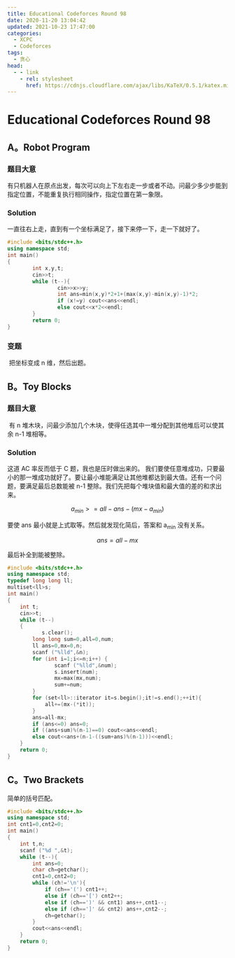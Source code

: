 ```yaml
---
title: Educational Codeforces Round 98
date: 2020-11-20 13:04:42
updated: 2021-10-23 17:47:00
categories:
  - XCPC
  - Codeforces
tags:
  - 贪心
head:
  - - link
    - rel: stylesheet
      href: https://cdnjs.cloudflare.com/ajax/libs/KaTeX/0.5.1/katex.min.css
---
```


# Educational Codeforces Round 98

## A。Robot Program

### 题目大意

有只机器人在原点出发，每次可以向上下左右走一步或者不动。问最少多少步能到指定位置，不能重复执行相同操作，指定位置在第一象限。

### Solution

一直往右上走，直到有一个坐标满足了，接下来停一下，走一下就好了。

```cpp
#include <bits/stdc++.h>
using namespace std;
int main()
{
        int x,y,t;
        cin>>t;
        while (t--){
                cin>>x>>y;
                int ans=min(x,y)*2+1+(max(x,y)-min(x,y)-1)*2;
                if (x!=y) cout<<ans<<endl;
                else cout<<x*2<<endl;
        }
        return 0;
}
```

### 变题

​ 把坐标变成 n 维，然后出题。

## B。Toy Blocks

### 	题目大意
​ 有 n 堆木块，问最少添加几个木块，使得任选其中一堆分配到其他堆后可以使其余 n-1 堆相等。

### Solution
这道 AC 率反而低于 C 题，我也是压时做出来的。
我们要使任意堆成功，只要最小的那一堆成功就好了。要让最小堆能满足让其他堆都达到最大值。还有一个问题，要满足最后总数能被 n-1 整除。我们先把每个堆块值和最大值的差的和求出来。

$$
	a _{min}>=all-ans-(mx-a_ {min}) 
$$

要使 ans 最小就是上式取等。然后就发现化简后，答案和 a<sub>min</sub> 没有关系。


$$
	ans=all-mx
$$


最后补全到能被整除。

```cpp
#include <bits/stdc++.h>
using namespace std;
typedef long long ll;
multiset<ll>s;
int main()
{
    int t;
    cin>>t;
    while (t--)
    {
	       s.clear();
        long long sum=0,all=0,num;
        ll ans=0,mx=0,n;
        scanf ("%lld",&n);
        for (int i=1;i<=n;i++) {
	           scanf ("%lld",&num);
	           s.insert(num);
	           mx=max(mx,num);
	           sum+=num;
        }
        for (set<ll>::iterator it=s.begin();it!=s.end();++it){
            all+=(mx-(*it));
        }
        ans=all-mx;
        if (ans<=0) ans=0;
        if ((ans+sum)%(n-1)==0) cout<<ans<<endl;
        else cout<<ans+(n-1-((sum+ans)%(n-1)))<<endl;
    }
    return 0;
}
```
## C。Two Brackets
简单的括号匹配。

```cpp
#include <bits/stdc++.h>
using namespace std;
int cnt1=0,cnt2=0;
int main()
{
    int t,n;
    scanf ("%d ",&t);
    while (t--){
        int ans=0;
        char ch=getchar();
        cnt1=0,cnt2=0;
        while (ch!='\n'){
            if (ch=='(') cnt1++;
            else if (ch=='[') cnt2++;
            else if (ch==')' && cnt1) ans++,cnt1--;
            else if (ch==']' && cnt2) ans++,cnt2--;  
            ch=getchar();
        }
        cout<<ans<<endl;
    }
    return 0;
}
```